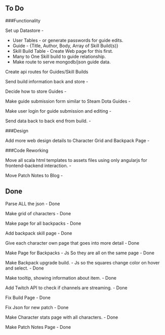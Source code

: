 To Do
--------

###Functionality

Set up Datastore - 
  - User Tables - or generate passwords for guide edits.
  - Guide - {Title, Author, Body, Array of Skill Build(s)}
  - Skill Build Table - Create Web page for this first.
  - Many to One Skill build to guide relationship.
  - Make route to serve mongodb/json guide data.  
  
Create api routes for Guides/Skill Builds  

Send build information back and store - 

Decide how to store Guides - 

Make guide submission form similar to Steam Dota Guides - 

Make user login for guide submission and editing - 

Send data back to back end from build. - 


###Design

Add more web design details to Character Grid and Backpack Page - 

###Code Reworking

Move all scala html templates to assets files using only angularjs for frontend-backend interaction. - 

Move Patch Notes to Blog - 

Done
--------

Parse ALL the json - Done

Make grid of characters - Done

Make page for all backpacks - Done

Add backpack skill page - Done

Give each character own page that goes into more detail  - Done

Make Page for Backpacks - Js So they are all on the same page - Done

Make Backpack upgrade build. - Js so the squares change color on hover and select. - Done

Make tooltip, showing information about item. - Done

Add Twitch API to check if channels are streaming. - Done

Fix Build Page - Done

Fix Json for new patch - Done

Make Character stats page with all characters. - Done

Make Patch Notes Page - Done
